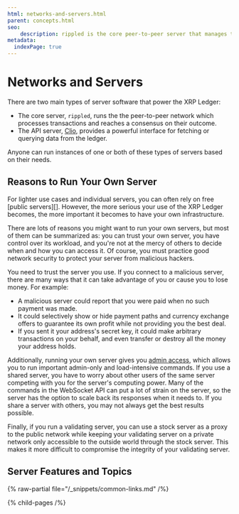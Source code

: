 ```yaml
---
html: networks-and-servers.html
parent: concepts.html
seo:
    description: rippled is the core peer-to-peer server that manages the XRP Ledger.
metadata:
  indexPage: true
---
```

# Networks and Servers

There are two main types of server software that power the XRP Ledger:

- The core server, `rippled`, runs the the peer-to-peer network which processes transactions and reaches a consensus on their outcome.
- The API server, [Clio](the-clio-server.md), provides a powerful interface for fetching or querying data from the ledger.

Anyone can run instances of one or both of these types of servers based on their needs.

## Reasons to Run Your Own Server

For lighter use cases and individual servers, you can often rely on free [public servers][]. However, the more serious your use of the XRP Ledger becomes, the more important it becomes to have your own infrastructure.

There are lots of reasons you might want to run your own servers, but most of them can be summarized as: you can trust your own server, you have control over its workload, and you're not at the mercy of others to decide when and how you can access it. Of course, you must practice good network security to protect your server from malicious hackers.

You need to trust the server you use. If you connect to a malicious server, there are many ways that it can take advantage of you or cause you to lose money. For example:

* A malicious server could report that you were paid when no such payment was made.
* It could selectively show or hide payment paths and currency exchange offers to guarantee its own profit while not providing you the best deal.
* If you sent it your address's secret key, it could make arbitrary transactions on your behalf, and even transfer or destroy all the money your address holds.

Additionally, running your own server gives you [admin access](../../tutorials/get-started/get-started-using-http-websocket-apis.md#admin-access), which allows you to run important admin-only and load-intensive commands. If you use a shared server, you have to worry about other users of the same server competing with you for the server's computing power. Many of the commands in the WebSocket API can put a lot of strain on the server, so the server has the option to scale back its responses when it needs to. If you share a server with others, you may not always get the best results possible.

Finally, if you run a validating server, you can use a stock server as a proxy to the public network while keeping your validating server on a private network only accessible to the outside world through the stock server. This makes it more difficult to compromise the integrity of your validating server.

## Server Features and Topics

<!-- provided by the auto-generated table of children -->

{% raw-partial file="/_snippets/common-links.md" /%}


{% child-pages /%}
